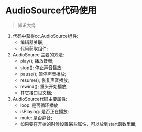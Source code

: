 # AudioSource代码使用

> 知识大纲
1. 代码中获得cc.AudioSource组件: 
    * 编辑器关联; 
    * 代码获取组件;
2. AudioSource 主要的方法:
    * play(); 播放音频;
    * stop(); 停止声音播放;
    * pause(); 暂停声音播放;
    * resume(); 恢复声音播放;
    * rewind(); 重头开始播放;
    * 其它接口见文档;  
3. AudioSource代码主要属性:
   * loop: 是否循环播放
   * isPlaying: 是否正在播放; 
   * mute: 是否静音;
   * 如果要在开始的时候设置某些属性，可以放到start函数里面;
